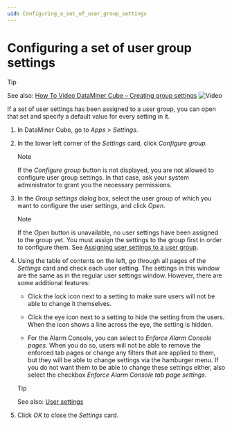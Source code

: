 ```yaml
---
uid: Configuring_a_set_of_user_group_settings
---
```


# Configuring a set of user group settings

> [!TIP]
> See also:
> [How To Video
DataMiner Cube – Creating group settings](https://community.dataminer.services/video/dataminer-cube-creating-group-settings/) ![Video](~/user-guide/images/video_Duo.png)

If a set of user settings has been assigned to a user group, you can open that set and specify a default value for every setting in it.

1. In DataMiner Cube, go to *Apps* > *Settings*.

1. In the lower left corner of the *Settings* card, click *Configure group.*

   > [!NOTE]
   > If the *Configure group* button is not displayed, you are not allowed to configure user group settings. In that case, ask your system administrator to grant you the necessary permissions.

1. In the *Group settings* dialog box, select the user group of which you want to configure the user settings, and click *Open*.

   > [!NOTE]
   > If the *Open* button is unavailable, no user settings have been assigned to the group yet. You must assign the settings to the group first in order to configure them. See [Assigning user settings to a user group](xref:Assigning_user_settings_to_a_user_group).

1. Using the table of contents on the left, go through all pages of the *Settings* card and check each user setting. The settings in this window are the same as in the regular user settings window. However, there are some additional features:

   - Click the lock icon next to a setting to make sure users will not be able to change it themselves.

   - Click the eye icon next to a setting to hide the setting from the users. When the icon shows a line across the eye, the setting is hidden.

   - For the Alarm Console, you can select to *Enforce Alarm Console pages*. When you do so, users will not be able to remove the enforced tab pages or change any filters that are applied to them, but they will be able to change settings via the hamburger menu. If you do not want them to be able to change these settings either, also select the checkbox *Enforce Alarm Console tab page settings*.

   > [!TIP]
   > See also: [User settings](xref:User_settings)

1. Click *OK* to close the *Settings* card.
